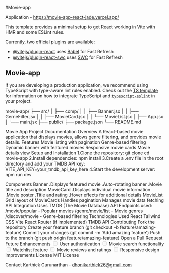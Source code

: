 #Movie-app

Application - https://movie-app-react-jade.vercel.app/

This template provides a minimal setup to get React working in Vite with HMR and some ESLint rules.

Currently, two official plugins are available:

- [@vitejs/plugin-react](https://github.com/vitejs/vite-plugin-react/blob/main/packages/plugin-react) uses [Babel](https://babeljs.io/) for Fast Refresh
- [@vitejs/plugin-react-swc](https://github.com/vitejs/vite-plugin-react/blob/main/packages/plugin-react-swc) uses [SWC](https://swc.rs/) for Fast Refresh

## Movie-app

If you are developing a production application, we recommend using TypeScript with type-aware lint rules enabled. Check out the [TS template](https://github.com/vitejs/vite/tree/main/packages/create-vite/template-react-ts) for information on how to integrate TypeScript and [`typescript-eslint`](https://typescript-eslint.io) in your project.

movie-app/
├── src/
│   ├── comp/
│   │   ├── Banner.jsx
│   │   ├── GerneFilter.jsx
│   │   ├── MovieCard.jsx
│   │   └── MovieList.jsx
│   ├── App.jsx
│   └── main.jsx
├── public/
├── package.json
└── README.md

Movie App Project Documentation
Overview
A React-based movie application that displays movies, allows genre filtering, and provides movie details.
Features
Movie listing with pagination
Genre-based filtering
Dynamic banner with featured movies
Responsive movie cards
Movie details view
Setup and Installation
1.Clone the repository:
git clone <repository-url>
cd movie-app
2.Install dependencies:
npm install
3.Create a .env file in the root directory and add your TMDB API key:
VITE_API_KEY=your_tmdb_api_key_here
4.Start the development server:
npm run dev

Components
Banner
.Displays featured movie
.Auto-rotating banner
.Movie title and description
MovieCard
.Displays individual movie information
.Movie poster
.Title and rating
.Hover effects for additional details
MovieList
Grid layout of MovieCards
Handles pagination
Manages movie data fetching
API Integration
Uses TMDB (The Movie Database) API
Endpoints used:
/movie/popular - Popular movies
/genre/movie/list - Movie genres
/discover/movie - Genre-based filtering
Technologies Used
React
Tailwind CSS
Vite
React Router (if implemented)
TMDB API
Contributing
Fork the repository
Create your feature branch (git checkout -b feature/amazing-feature)
Commit your changes (git commit -m 'Add amazing feature')
Push to the branch (git push origin feature/amazing-feature)
Open a Pull Request
Future Enhancements
<input disabled="" type="checkbox"> User authentication
<input disabled="" type="checkbox"> Movie search functionality
<input disabled="" type="checkbox"> Watchlist feature
<input disabled="" type="checkbox"> Movie reviews and ratings
<input disabled="" type="checkbox"> Responsive design improvements
License
MIT License

Contact
Karthick Gurunarthan - dhonikarthick26@gmail.com
